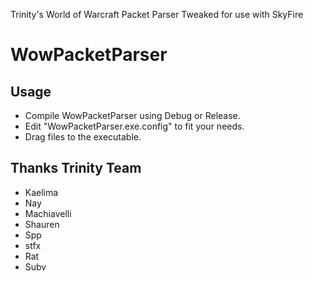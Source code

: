 Trinity's World of Warcraft Packet Parser Tweaked for use with SkyFire 

WowPacketParser
========


Usage
--------------------------------------------------

* Compile WowPacketParser using Debug or Release.
* Edit "WowPacketParser.exe.config" to fit your needs.
* Drag files to the executable.


Thanks Trinity Team
--------------------------------------------------

- Kaelima
- Nay
- Machiavelli
- Shauren
- Spp
- stfx
- Rat
- Subv